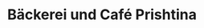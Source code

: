 ---
title: "Bäckerei und Café Prishtina"
url: /stolberg-rhld/baeckerei-und-cafe-prishtina/
shop: Bäckerei
---